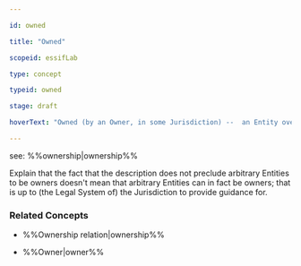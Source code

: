 ```yaml
---

id: owned

title: "Owned"

scopeid: essifLab

type: concept

typeid: owned

stage: draft

hoverText: "Owned (by an Owner, in some Jurisdiction) --  an Entity over which another Entity (its Owner) has the power (duty, right) to enjoy it, dispose of it and control it; that power is limited to (the scope of) that Jurisdiction, and by its rules."

---
```




see: %%ownership|ownership%%



Explain that the fact that the description does not preclude arbitrary Entities to be owners doesn't mean that arbitrary Entities can in fact be owners; that is up to (the Legal System of) the Jurisdiction to provide guidance for.



### Related Concepts

- %%Ownership relation|ownership%%

- %%Owner|owner%%